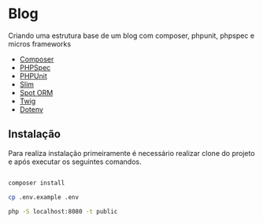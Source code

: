 # Blog

Criando uma estrutura base de um blog com composer, phpunit, phpspec e micros frameworks

- [Composer](https://getcomposer.org)
- [PHPSpec](http://phpspec.net/en/stable/)
- [PHPUnit](https://phpunit.de/)
- [Slim](https://slimframework.com)
- [Spot ORM](http://phpdatamapper.com)
- [Twig](http://twig.sensiolabs.org)
- [Dotenv](https://github.com/vlucas/phpdotenv)

## Instalação

Para realiza instalação primeiramente é necessário realizar clone do projeto e após
executar os seguintes comandos.

```sh

composer install

cp .env.example .env

php -S localhost:8080 -t public

```
